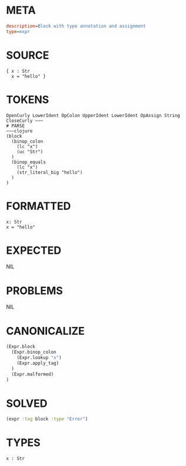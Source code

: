 # META
~~~ini
description=Block with type annotation and assignment
type=expr
~~~
# SOURCE
~~~roc
{ x : Str
  x = "hello" }
~~~
# TOKENS
~~~text
OpenCurly LowerIdent OpColon UpperIdent LowerIdent OpAssign String CloseCurly ~~~
# PARSE
~~~clojure
(block
  (binop_colon
    (lc "x")
    (uc "Str")
  )
  (binop_equals
    (lc "x")
    (str_literal_big "hello")
  )
)
~~~
# FORMATTED
~~~roc
x: Str
x = "hello"
~~~
# EXPECTED
NIL
# PROBLEMS
NIL
# CANONICALIZE
~~~clojure
(Expr.block
  (Expr.binop_colon
    (Expr.lookup "x")
    (Expr.apply_tag)
  )
  (Expr.malformed)
)
~~~
# SOLVED
~~~clojure
(expr :tag block :type "Error")
~~~
# TYPES
~~~roc
x : Str
~~~
